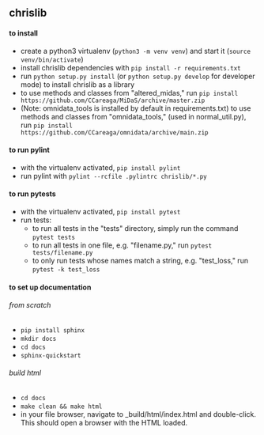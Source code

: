 ## chrislib

#### to install
* create a python3 virtualenv (`python3 -m venv venv`) and start it (`source venv/bin/activate`)
* install chrislib dependencies with `pip install -r requirements.txt`
* run `python setup.py install` (or `python setup.py develop` for developer mode) to install chrislib as a library
* to use methods and classes from "altered_midas," run `pip install https://github.com/CCareaga/MiDaS/archive/master.zip`
* (Note: omnidata_tools is installed by default in requirements.txt) to use methods and classes from "omnidata_tools," (used in normal_util.py), run `pip install https://github.com/CCareaga/omnidata/archive/main.zip`

#### to run pylint
* with the virtualenv activated, `pip install pylint`
* run pylint with `pylint --rcfile .pylintrc chrislib/*.py`

#### to run pytests
* with the virtualenv activated, `pip install pytest`
* run tests:
    * to run all tests in the "tests" directory, simply run the command `pytest tests`
    * to run all tests in one file, e.g. "filename.py," run `pytest tests/filename.py`
    * to only run tests whose names match a string, e.g. "test_loss," run `pytest -k test_loss`

#### to set up documentation
###### from scratch
* `pip install sphinx`
* `mkdir docs`
* `cd docs`
* `sphinx-quickstart`
###### build html
* `cd docs`
* `make clean && make html`
* in your file browser, navigate to _build/html/index.html and double-click. This should open a browser with the HTML loaded.
